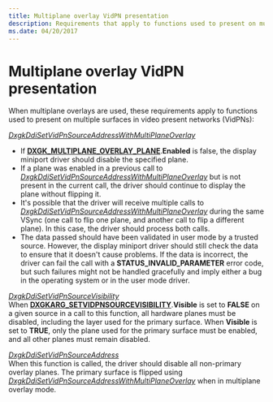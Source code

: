 ```yaml
---
title: Multiplane overlay VidPN presentation
description: Requirements that apply to functions used to present on multiple surfaces.
ms.date: 04/20/2017
---
```


# Multiplane overlay VidPN presentation


When multiplane overlays are used, these requirements apply to functions used to present on multiple surfaces in video present networks (VidPNs):

<span id="DxgkDdiSetVidPnSourceAddressWithMultiPlaneOverlay"></span><span id="dxgkddisetvidpnsourceaddresswithmultiplaneoverlay"></span><span id="DXGKDDISETVIDPNSOURCEADDRESSWITHMULTIPLANEOVERLAY"></span>[*DxgkDdiSetVidPnSourceAddressWithMultiPlaneOverlay*](/windows-hardware/drivers/ddi/d3dkmddi/nc-d3dkmddi-dxgkddi_setvidpnsourceaddresswithmultiplaneoverlay)  
-   If [**DXGK\_MULTIPLANE\_OVERLAY\_PLANE**](/windows-hardware/drivers/ddi/d3dkmddi/ns-d3dkmddi-_dxgk_multiplane_overlay_plane).**Enabled** is false, the display miniport driver should disable the specified plane.
-   If a plane was enabled in a previous call to [*DxgkDdiSetVidPnSourceAddressWithMultiPlaneOverlay*](/windows-hardware/drivers/ddi/d3dkmddi/nc-d3dkmddi-dxgkddi_setvidpnsourceaddresswithmultiplaneoverlay) but is not present in the current call, the driver should continue to display the plane without flipping it.
-   It's possible that the driver will receive multiple calls to [*DxgkDdiSetVidPnSourceAddressWithMultiPlaneOverlay*](/windows-hardware/drivers/ddi/d3dkmddi/nc-d3dkmddi-dxgkddi_setvidpnsourceaddresswithmultiplaneoverlay) during the same VSync (one call to flip one plane, and another call to flip a different plane). In this case, the driver should process both calls.
-   The data passed should have been validated in user mode by a trusted source. However, the display miniport driver should still check the data to ensure that it doesn't cause problems. If the data is incorrect, the driver can fail the call with a **STATUS\_INVALID\_PARAMETER** error code, but such failures might not be handled gracefully and imply either a bug in the operating system or in the user mode driver.

<span id="DxgkDdiSetVidPnSourceVisibility"></span><span id="dxgkddisetvidpnsourcevisibility"></span><span id="DXGKDDISETVIDPNSOURCEVISIBILITY"></span>[*DxgkDdiSetVidPnSourceVisibility*](/windows-hardware/drivers/ddi/d3dkmddi/nc-d3dkmddi-dxgkddi_setvidpnsourcevisibility)  
When [**DXGKARG\_SETVIDPNSOURCEVISIBILITY**](/windows-hardware/drivers/ddi/d3dkmddi/ns-d3dkmddi-_dxgkarg_setvidpnsourcevisibility).**Visible** is set to **FALSE** on a given source in a call to this function, all hardware planes must be disabled, including the layer used for the primary surface. When **Visible** is set to **TRUE**, only the plane used for the primary surface must be enabled, and all other planes must remain disabled.

<span id="DxgkDdiSetVidPnSourceAddress"></span><span id="dxgkddisetvidpnsourceaddress"></span><span id="DXGKDDISETVIDPNSOURCEADDRESS"></span>[*DxgkDdiSetVidPnSourceAddress*](/previous-versions/windows/hardware/drivers/ff560767(v=vs.85))  
When this function is called, the driver should disable all non-primary overlay planes. The primary surface is flipped using [*DxgkDdiSetVidPnSourceAddressWithMultiPlaneOverlay*](/windows-hardware/drivers/ddi/d3dkmddi/nc-d3dkmddi-dxgkddi_setvidpnsourceaddresswithmultiplaneoverlay) when in multiplane overlay mode.

 

